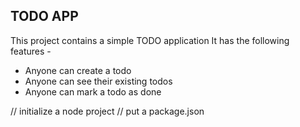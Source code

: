 ## TODO APP

This project contains a simple TODO application
It has the following features -

- Anyone can create a todo
- Anyone can see their existing todos
- Anyone can mark a todo as done

// initialize a node project
// put a package.json